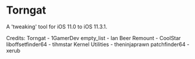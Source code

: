 # Torngat
A 'tweaking' tool for iOS 11.0 to iOS 11.3.1.

Credits:
Torngat - 1GamerDev
empty_list - Ian Beer
Remount - CoolStar
liboffsetfinder64 - tihmstar
Kernel Utilities - theninjaprawn
patchfinder64 - xerub
